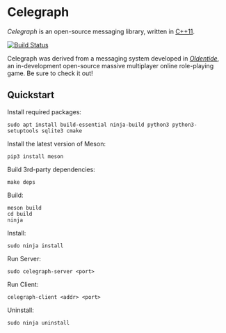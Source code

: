 Celegraph
==
*Celegraph* is an open-source messaging library, written in [C++11][1].

[![Build Status](https://travis-ci.org/hintron/celegraph.svg?branch=master)](https://travis-ci.org/hintron/celegraph)

Celegraph was derived from a messaging system developed in [*Oldentide*][2], an in-development open-source massive multiplayer online role-playing game. Be sure to check it out!



Quickstart
--------------

Install required packages:

    sudo apt install build-essential ninja-build python3 python3-setuptools sqlite3 cmake

Install the latest version of Meson:

    pip3 install meson

Build 3rd-party dependencies:

    make deps

Build:

    meson build
    cd build
    ninja

Install:

    sudo ninja install

Run Server:

    sudo celegraph-server <port>

Run Client:

    celegraph-client <addr> <port>

Uninstall:

    sudo ninja uninstall


[1]: http://www.cppreference.com/ "C / C++ reference"
[2]: http://www.oldentide.com/ "Oldentide, a game where you can be anyone!"
